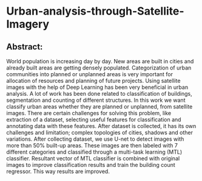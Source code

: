 # Urban-analysis-through-Satellite-Imagery
## Abstract:
World population is increasing day by day. New areas are built in cities and already built areas are getting densely populated. Categorization of urban communities into planned or unplanned areas is very important for allocation of resources and planning of future projects. Using satellite images with the help of Deep Learning has been very beneficial in urban analysis. A lot of work has been done related to classification of buildings, segmentation and counting of different structures. In this work we want classify urban areas whether they are planned or unplanned, from satellite images. There are certain challenges for solving this problem, like extraction of a dataset, selecting useful features for classification and annotating data with these features. After dataset is collected, it has its own challenges and limitation; complex topologies of cities, shadows and other variations. After collecting dataset, we use U-net to detect images with more than 50% built-up areas. These images are then labeled with 7 different categories and classified through a multi-task learning (MTL) classifier. Resultant vector of MTL classifier is combined with original images to improve classification results and train the building count regressor. This way results are improved.
